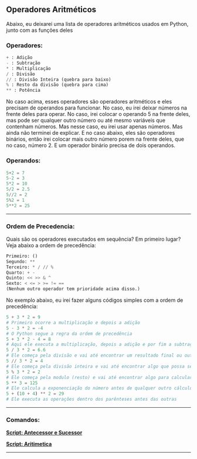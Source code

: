 ## Operadores Aritméticos

Abaixo, eu deixarei uma lista de operadores aritméticos usados em Python, junto com as funções deles

### Operadores:
```python
+ : Adição 
- : Subtração
* : Multiplicação
/ : Divisão
// : Divisão Inteira (quebra para baixo)
% : Resto da divisão (quebra para cima)
** : Potência
```

No caso acima, esses operadores são operadores aritméticos e eles precisam de operandos para funcionar. No caso, eu irei deixar números na frente deles para operar. No caso, irei colocar o operando 5 na frente deles, mas pode ser qualquer outro número ou até mesmo variáveis que contenham números. Mas nesse caso, eu irei usar apenas números. Mas ainda não terminei de explicar. E no caso abaixo, eles são operadores binários, então irei colocar mais outro número porem na frente deles, que no caso, número 2. E um operador binário precisa de dois operandos.

### Operandos:
```python
5+2 = 7
5-2 = 3
5*2 = 10
5/2 = 2.5
5//2 = 2
5%2 = 1
5**2 = 25
```
<hr>

### Ordem de Precedencia:
Quais são os operadores executados em sequência? Em primeiro lugar? Veja abaixo a ordem de precedência:
```python
Primeiro: ()
Segundo: **
Terceiro: * / // %
Quarto: + -
Quinto: << >> & ^
Sexto: < <= > >= != ==
(Nenhum outro operador tem prioridade acima disso.)
```
No exemplo abaixo, eu irei fazer alguns códigos simples com a ordem de precedência:
```python
5 + 3 * 2 = 9
# Primeiro ocorre a multiplicação e depois a adição
5 - 3 * 2 = -4
# O Python segue a regra da ordem de precedência
5 + 3 * 2 - 4 = 8
# Aqui ele executa a multiplicação, depois a adição e por fim a subtração
5 / 3 * 2 = 6.6
# Ele começa pela divisão e vai até encontrar um resultado final ou outro operador que tenha mais prioridade
5 // 3 * 2 = 4
# Ele começa pela divisão inteira e vai até encontrar algo que possa ser dividido novamente
5 % 3 * 2 = 2
# Ele começa pela modulo (resto) e vai até encontrar algo para calcular o módulo
5 ** 3 = 125
# Ele calcula a exponenciação do número antes de qualquer outro cálculo
5 + (10 + 4) ** 2 = 29
# Ele executa as operações dentro dos parênteses antes das outras
```
<hr>

### Comandos:
**[Script: Antecessor e Sucessor](./3-%20Operadores%20Aritméticos/01antecessor-sucessor.py)**

**[Script: Aritimetica](./3-%20Operadores%20Aritméticos/02aritmetica.py)**

<hr>